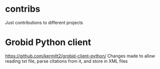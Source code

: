 # contribs
Just contributions to different projects
# Grobid Python client 
https://github.com/kermitt2/grobid-client-python/
Changes made to allow reading txt file, parse citations from it, and store in XML files
